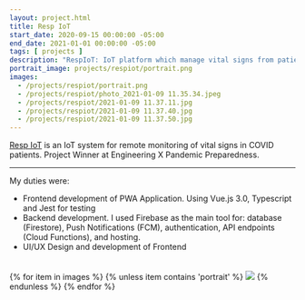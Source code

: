 ```yaml
---
layout: project.html
title: Resp IoT
start_date: 2020-09-15 00:00:00 -05:00
end_date: 2021-01-01 00:00:00 -05:00
tags: [ projects ]
description: "RespIoT: IoT platform which manage vital signs from patients and brings an easy visualization for doctors"
portrait_image: projects/respiot/portrait.png	
images:
  - /projects/respiot/portrait.png
  - /projects/respiot/photo_2021-01-09 11.35.34.jpeg
  - /projects/respiot/2021-01-09 11.37.11.jpg
  - /projects/respiot/2021-01-09 11.37.40.jpg
  - /projects/respiot/2021-01-09 11.37.50.jpg
---
```


[Resp IoT](https://respiot-live.web.app/) is an IoT system for remote monitoring of vital signs in COVID patients. Project Winner at Engineering X Pandemic Preparedness.

<hr/>
My duties were:

- Frontend development of PWA Application. Using Vue.js 3.0, Typescript and Jest for testing
- Backend development. I used Firebase as the main tool for: database (Firestore), Push Notifications (FCM), authentication, API endpoints (Cloud Functions), and hosting.
- UI/UX Design and development of Frontend 

<div style="height: 20px;"></div>

<div class="grid-image-gallery">
{% for item in images %}
  {% unless item contains 'portrait' %}
<img src="{{ item }}">
	{% endunless %}
{% endfor %}
</div>



